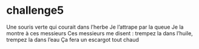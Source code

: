 # challenge5

Une souris verte qui courait dans l’herbe
Je l’attrape par la queue
Je la montre à ces messieurs
Ces messieurs me disent :
trempez la dans l’huile,
trempez la dans l’eau
Ça fera un escargot tout chaud
